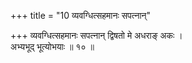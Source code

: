 +++
title = "10 व्यवग्धित्सहमानः सपत्नान्"

+++
व्यवग्धित्सहमानः सपत्नान् द्विषतो मे अधराङ् अकः ।  
अभ्यभूद् भूत्योभयाः ॥ १० ॥